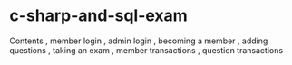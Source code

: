 # c-sharp-and-sql-exam
Contents , member login , admin login , becoming a member , adding questions , taking an exam , member transactions , question transactions
